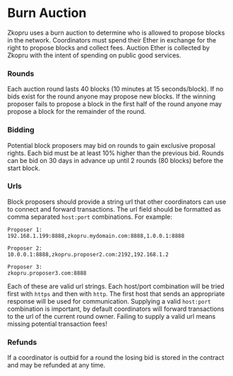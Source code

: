 # Burn Auction

Zkopru uses a burn auction to determine who is allowed to propose blocks in the network. Coordinators must spend their Ether in exchange for the right to propose blocks and collect fees. Auction Ether is collected by Zkopru with the intent of spending on public good services.

### Rounds

Each auction round lasts 40 blocks (10 minutes at 15 seconds/block). If no bids exist for the round anyone may propose new blocks. If the winning proposer fails to propose a block in the first half of the round anyone may propose a block for the remainder of the round.

### Bidding

Potential block proposers may bid on rounds to gain exclusive proposal rights. Each bid must be at least 10% higher than the previous bid. Rounds can be bid on 30 days in advance up until 2 rounds (80 blocks) before the start block.

### Urls

Block proposers should provide a string url that other coordinators can use to connect and forward transactions. The url field should be formatted as comma separated `host:port` combinations. For example:

```
Proposer 1:
192.168.1.199:8888,zkopru.mydomain.com:8888,1.0.0.1:8888

Proposer 2:
10.0.0.1:8888,zkopru.proposer2.com:2192,192.168.1.2

Proposer 3:
zkopru.proposer3.com:8888
```

Each of these are valid url strings. Each host/port combination will be tried first with `https` and then with `http`. The first host that sends an appropriate response will be used for communication. Supplying a valid `host:port` combination is important, by default coordinators will forward transactions to the url of the current round owner. Failing to supply a valid url means missing potential transaction fees!

### Refunds

If a coordinator is outbid for a round the losing bid is stored in the contract and may be refunded at any time.
